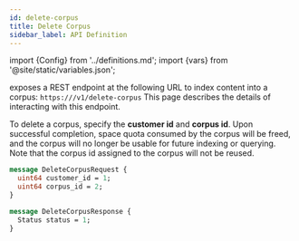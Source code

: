 ```yaml
---
id: delete-corpus
title: Delete Corpus
sidebar_label: API Definition
---
```


import {Config} from '../definitions.md';
import {vars} from '@site/static/variables.json';

<Config v="names.product"/> exposes a REST endpoint at the following URL
to index content into a corpus:
<code>https://<Config v="domains.rest.admin"/>/v1/delete-corpus</code>
This page describes the details of interacting with this endpoint.

To delete a corpus, specify the **customer id** and **corpus id**. Upon
successful completion, space quota consumed by the corpus will be freed,
and the corpus will no longer be usable for future indexing or querying.
Note that the corpus id assigned to the corpus will not be reused.

```protobuf
message DeleteCorpusRequest {
  uint64 customer_id = 1;
  uint64 corpus_id = 2;
}

message DeleteCorpusResponse {
  Status status = 1;
}
```
